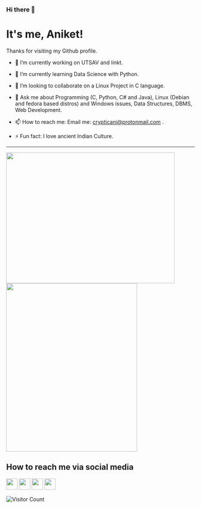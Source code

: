 ### Hi there 👋

   # It's me, Aniket!
   Thanks for visiting my Github profile.

<!--
**crypticani/crypticani** is a ✨ _special_ ✨ repository because its `README.md` (this file) appears on your GitHub profile. -->


- 🔭 I’m currently working on UTSAV and linkt.

- 🌱 I’m currently learning Data Science with Python.

- 👯 I’m looking to collaborate on a Linux Project in C language.

- 💬 Ask me about Programming (C, Python, C# and Java), Linux (Debian and fedora based distros) and Windows issues, Data Structures, DBMS, Web Development.

- 📫 How to reach me: Email me: crypticani@protonmail.com .

- ⚡ Fun fact: I love ancient Indian Culture.

---

<a href="#"><img src="https://github-readme-stats.vercel.app/api?username=crypticani&show_icons=true&hide_border=false&layout=compact&theme=dracula&count_private=true" width="450" height="350"></a>
<a href="#"><img src="https://github-readme-stats.vercel.app/api/top-langs/?username=crypticani&layout=default&theme=dracula&langs_count=10&hide=Ruby" width="350" height="450" ></a>
## How to reach me via social media
<p>
<a href="https://www.linkedin.com/in/crypticani/"><img src="https://img.shields.io/badge/-LinkedIn-blue?&style=for-the-badge&logo=linkedin&logoColor=white" height=30></a> 
<a href="https://twitter.com/cryptic_ani"><img src="https://img.shields.io/badge/twitter-%231DA1F2.svg?&style=for-the-badge&logo=twitter&logoColor=white" height=30></a> 
<a href="https://www.quora.com/profile/Cryptic-Ani"><img src="https://img.shields.io/badge/-Quora-critical?&style=for-the-badge&logo=quora&logoColor=white" height=30></a>   
<a href="https://t.me/cryptic_ani"><img src="https://img.shields.io/badge/-Telegram-informational?&style=for-the-badge&logo=telegram&logoColor=white" height=30></a> 

</p>

![Visitor Count](https://profile-counter.glitch.me/{crypticani}/count.svg)
